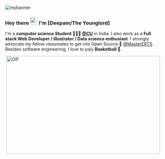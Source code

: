 ![mybanner](https://user-images.githubusercontent.com/43116024/91091911-ecb37480-e674-11ea-827c-1a47e6e9e77f.gif)
### Hey there <img src="https://media.giphy.com/media/hvRJCLFzcasrR4ia7z/giphy.gif" width="25px"> I'm [Deepam/The Younglord]
I'm a **computer science Student 👨🏽‍💼 [@CU](https://www.ec-nantes.fr)** in India. I also work as a **Full stack Web Developer / illustrator / Data science enthusiast**. I strongly advocate my fellow classmates to get into Open Source 📢 [@MasterERTS](https://github.com/MasterERTS). Besides software engineering, I love to paly **Basketball :basketball:**.

<img align="right" alt="GIF" src="https://user-images.githubusercontent.com/43116024/91588587-048d4000-e976-11ea-90fc-c9d11d539526.gif" width="500" height="320" />



<!--
**theyounglord/theyounglord** is a ✨ _special_ ✨ repository because its `README.md` (this file) appears on your GitHub profile.

Here are some ideas to get you started:

- 🔭 I’m currently working on ...
- 🌱 I’m currently learning ...
- 👯 I’m looking to collaborate on ...
- 🤔 I’m looking for help with ...
- 💬 Ask me about ...
- 📫 How to reach me: ...
- 😄 Pronouns: ...
- ⚡ Fun fact: ...
-->
